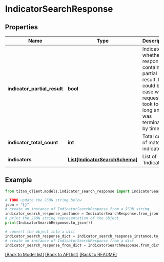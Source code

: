 # IndicatorSearchResponse


## Properties

Name | Type | Description | Notes
------------ | ------------- | ------------- | -------------
**indicator_partial_result** | **bool** | Indicates whether response contains partial result. It could be in case when request took too long and was terminated by timeout. | [optional] 
**indicator_total_count** | **int** | Total count of matched indicators. | 
**indicators** | [**List[IndicatorSearchSchema]**](IndicatorSearchSchema.md) | List of &#x60;Indicators&#x60; | [optional] 

## Example

```python
from titan_client.models.indicator_search_response import IndicatorSearchResponse

# TODO update the JSON string below
json = "{}"
# create an instance of IndicatorSearchResponse from a JSON string
indicator_search_response_instance = IndicatorSearchResponse.from_json(json)
# print the JSON string representation of the object
print(IndicatorSearchResponse.to_json())

# convert the object into a dict
indicator_search_response_dict = indicator_search_response_instance.to_dict()
# create an instance of IndicatorSearchResponse from a dict
indicator_search_response_from_dict = IndicatorSearchResponse.from_dict(indicator_search_response_dict)
```
[[Back to Model list]](../README.md#documentation-for-models) [[Back to API list]](../README.md#documentation-for-api-endpoints) [[Back to README]](../README.md)


